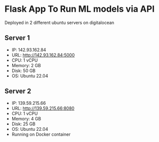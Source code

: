 # Flask App To Run ML models via API

Deployed in 2 different ubuntu servers on digitalocean

## Server 1

- IP: 142.93.162.84
- URL: http://142.93.162.84:5000
- CPU: 1 vCPU
- Memory: 2 GB
- Disk: 50 GB
- OS: Ubuntu 22.04

## Server 2

- IP: 139.59.215.66
- URL: http://139.59.215.66:8080
- CPU: 1 vCPU
- Memory: 4 GB
- Disk: 25 GB
- OS: Ubuntu 22.04
- Running on Docker container
